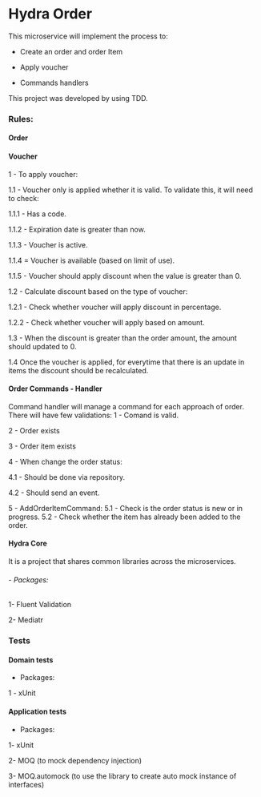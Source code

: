 # Hydra Order
This microservice will implement the process to:
- Create an order and order Item
 
- Apply voucher

- Commands handlers

This project was developed by using TDD.


### Rules:

#### Order


#### Voucher
1 - To apply voucher:

1.1 - Voucher only is applied whether it is valid. To validate this, it will need to check:

1.1.1 - Has a code.

1.1.2 - Expiration date is greater than now.

1.1.3 - Voucher is active.

1.1.4 = Voucher is available (based on limit of use).

1.1.5 - Voucher should apply discount when the value is greater than 0.

1.2 - Calculate discount based on the type of voucher:

1.2.1 - Check whether voucher will apply discount in percentage.

1.2.2 - Check whether voucher will apply based on amount.

1.3 - When the discount is greater than the order amount, the amount should updated to 0.

1.4 Once the voucher is applied, for everytime that there is an update in items the discount should be recalculated.


#### Order Commands - Handler
Command handler will manage a command for each approach of order. There will have few validations:
1 - Comand is valid.

2 - Order exists

3 - Order item exists

4 - When change the order status:

4.1 - Should be done via repository.

4.2 - Should send an event.

5 - AddOrderItemCommand:
5.1 - Check is the order status is new or in progress.
5.2 - Check whether the item has already been added to the order.


#### Hydra Core
It is a project that shares common libraries across the microservices.
###### - Packages:
1- Fluent Validation

2- Mediatr

### Tests

#### Domain tests
- Packages:

1 - xUnit

#### Application tests
- Packages:

1- xUnit

2- MOQ (to mock dependency injection)

3- MOQ.automock (to use the library to create auto mock instance of interfaces)